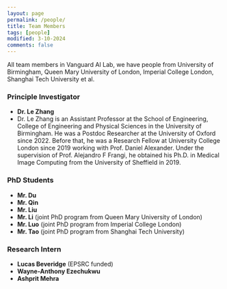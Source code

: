 ```yaml
---
layout: page
permalink: /people/
title: Team Members
tags: [people]
modified: 3-10-2024
comments: false
---
```



All team members in Vanguard AI Lab, we have people from University of Birmingham, Queen Mary University of London, Imperial College London, Shanghai Tech University et al.

### Principle Investigator

* **Dr. Le Zhang**
* Dr. Le Zhang is an Assistant Professor at the School of Engineering, College of Engineering and Physical Sciences in the University of Birmingham. He was a Postdoc Researcher at the University of Oxford since 2022. Before that, he was a Research Fellow at University College London since 2019 working with Prof. Daniel Alexander. Under the supervision of Prof. Alejandro F Frangi, he obtained his Ph.D. in Medical Image Computing from the University of Sheffield in 2019.
 
### PhD Students

* **Mr. Du**
* **Mr. Qin**
* **Mr. Liu**
* **Mr. Li** (joint PhD program from Queen Mary University of London)
* **Mr. Luo** (joint PhD program from Imperial College London)
* **Mr. Tao** (joint PhD program from Shanghai Tech University)

### Research Intern

* **Lucas Beveridge** (EPSRC funded)
* **Wayne-Anthony Ezechukwu**
* **Ashprit Mehra**



